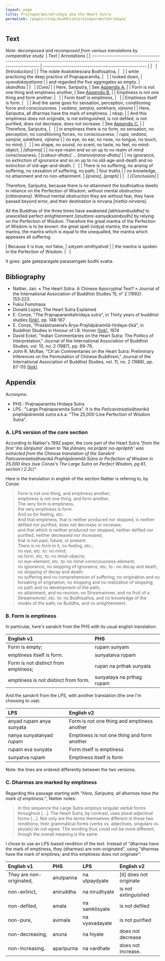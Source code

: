 ```yaml
---
layout: page
title: Prajnaparamirahridaya aka the Heart Sutra
permalink: /pages/study/buddhism/prajnaparamitahridaya/
---
```


## Text

_Note: decomposed and recomposed from various translations by comparative study._
| Text                                                                                                                               | Annotations                                           |
| :--------------------------------------------------------------------------------------------------------------------------------- | :---------------------------------------------------- |
| &nbsp;                                                                                                                             | _[Introduction]_                                      |
| The noble Avalokitesvara Bodhisattva,                                                                                              | &nbsp;                                                |
| while practicing the deep practice of Prajnaparamita,                                                                              | &nbsp;                                                |
| looked down,                                                                                                                       | _vyavalokayatisma_                                    |
| and regarded the five aggregates as empty.                                                                                         | _skandhas_                                            |
| &nbsp;                                                                                                                             | _[Core]_                                              |
| Here, Sariputra,                                                                                                                   | See [Appendix A.](#a-lps-version-of-the-core-section) |
| Form is not one thing and emptiness another,                                                                                       | See [Appendix B.](#b-form-is-emptiness)               |
| Emptiness is not one thing and form another.                                                                                       | &nbsp;                                                |
| Form itself is emptiness,                                                                                                          | &nbsp;                                                |
| Emptiness itself is form.                                                                                                          | &nbsp;                                                |
| And the same goes for sensation, perception, conditioning force and consciousness.                                                 | _vedana_, _samjna_, _sankhara_, _vijnana_             |
| Here, Sariputra, all dharmas have the mark of emptiness.                                                                           | nbsp;                                                 |
| And this emptiness does not originate, is not extinguished, is not defiled, is not purified, does not decrease, does not increase. | See [Appendix C.](#c-dharmas-are-marked-by-emptiness) |
| Therefore, Sariputra,                                                                                                              | &nbsp;                                                |
| in emptiness there is no form, no sensation, no perception, no conditioning forces, no consciousness;                              | _rupa_, _vedana_, _samjna_, _sankhara_, _vijnana_     |
| no eye, no ear, no nose, no tongue, no touch, no mind;                                                                             | &nbsp;                                                |
| no shape, no sound, no scent, no taste, no feel, no mind-object;                                                                   | _[dharma]_                                            |
| no eye-realm and so on up to no realm of mind consciousness;                                                                       | _[caksur-dhatu]_ ... _[manovijnana-dhatu]_            |
| no ignorance, no extinction of ignorance and so on up to no old-age-and-death and no extinction of old-age-and-death.              | &nbsp;                                                |
| There is no suffering, no arising of suffering, no cessation of suffering, no path;                                                | four truths                                           |
| no knowledge, no attainment and no non-attainment.                                                                                 | _[ijnana]_, _[prapti]_                                |
| &nbsp;                                                                                                                             | _[Conclusion]_                                        |


Therefore, Sariputra, because there is no attainment the bodhisattva dwells in reliance on the Perfection of Wisdom, without mental obstruction 
_[cittavarana]_. Without mental obstruction they are without fear, they have passed beyond error, and their destination is nirvana _[nistha-nirvana]_. 

All the Buddhas of the three times have awakened _[abhisambuddha]_ to unexcelled perfect enlightenment _[anuttara-samyaksambodhi]_ by relying on the Perfection of Wisdom. Therefore the great mantra of the Perfection of Wisdom is to be known: the great spell (vidya) mantra, the supreme mantra, the mantra which is equal to the unequalled, the mantra which appeases all suffering.

| Because it is true, not false, |  _satyam amithyatvat_ |
| the mantra is spoken in the Perfection of Wisdom. | &nbsp; |

It goes: gate gateparagate parasamgate bodhi svaha.


## Bibliography

- Nattier, Jan. « The Heart Sūtra: A Chinese Apocryphal Text? » Journal of the International Association of Buddhist Studies 15, nᵒ 2 (1992): 153‑223.
- Fukui Fumimasa
- Donald Lopez, The Heart Sutra Explained
- E. Conze, "The Prajnaparamitahridaya sutra", in Thirty years of buddhist studies \[[link](https://archive.org/details/x-buddhist-studies)\], pp. 148-167
- E. Conze, "Praśāstrasena’s Ārya-Prajñāpāramitā-Hṛdaya-ṭīkā", in Buddhist Studies in Honour of I.B. Horner \[[link](https://link.springer.com/chapter/10.1007/978-94-010-2242-2_7)\], 1974
- David Eckel, "Indian Commentaries on the Heart Sutra: The Politics of Interpretation," Journal of the International Association of Buddhist Studies, vol. 10, no. 2 (1987), pp. 69-79,
- John R. McRae, "Ch'an Commentaries on the Heart Sutra: Preliminary Inferences on the Permutation of Chinese Buddhism," Journal of the International Association of Buddhist Studies, vol. 11, no. 2 (1988), pp. 87-115 \[[link](http://www.chanreads.org/wp-content/uploads/2022/07/Chan-Commentaries-on-the-Heart-Sutra-Preliminary-Inferences-on-the-Permutation-of-Chinese-Buddhism-John-R.-McRae-chanreads.org_.pdf)\]


## Appendix

Acronyms:
- PHS : Prajnaparamita Hridaya Sutra
- LPS : "Large Prajnaparamita Sutra". It is the _Pañcaviṃśatisāhasrikā prajñāpāramitā sutra_ a.k.a. "The 25,000-Line Perfection 
of Wisdom Sutra".

### A. LPS version of the core section

According to Nattier's 1992 paper, the core part of the Heart Sutra _"from the first 'iha śāriputra' down to 'Na jñānam, na prāptir na-aprāptiḥ' was extracted from the Chinese translation of the Sanskrit Pañcaviṃśatisāhasrikā Prajñāpāramitā Sūtra or Perfection of Wisdom in 25,000 lines (see Conze's The Large Sutra on Perfect Wisdom, pg 61, section I 2.2c)_".

Here is the translation in english of the section Nattier is refering to, by Conze:

> Form is not one thing, and emptiness another;  
> emptiness is not one thing, and form another.  
> The very form is emptiness,  
> the very emptiness is form.  
> And so for feeling, etc.  
> And that emptiness, that is neither produced nor stopped, is neither defiled nor purified, does not decrease or increase;  
> and that which is neither produced nor stopped, neither defiled nor purified, neither decreased nor increased,  
> that is not past, future, or present.  
> There is no form in it, no feeling, etc.;  
> no eye, etc. to: no mind;  
> no form, etc, to: no mind-objects;  
> no eye-element, etc. to: no mind-consciousness-element;  
> no ignorance, no stopping of ignorance, etc. to : no decay and death, no stopping of decay and death;  
> no suffering and no comprehension of suffering; no origination and no forsaking of origination; no stopping and no realization of stopping; no path and no development of the path;  
> no attainment, and no reunion; no Streamwinner, and no fruit of a Streamwinner; etc. to: no Bodhisattva, and no knowledge of the modes of the path; no Buddha, and no enlightenment.

### B. Form is emptiness

In particular, here's sanskrit from the PHS with its usual english translation:

| English v1                           | PHS                       |
| :----------------------------------- | :------------------------ |
| Form is empty;                       | rupam sunyam              |
| emptiness itself is form.            | sunyataiva rupam          |
| Form is not distinct from emptiness; | rupan na prthak sunyata   |
| emptiness is not distinct from form. | sunyataya na prthag rupam |

And the sanskrit from the LPS, with another translation (the one I'm choosing to use).

| LPS                      | English v2                                  |
| :----------------------- | :------------------------------------------ |
| anyad rupam anya sunyata | Form is not one thing and emptiness another |
| nanya sunyatanyad rupam  | Emptiness is not one thing and form another |
| rupam eva sunyata        | Form itself is emptiness                    |
| sunyatva rupam           | Emptiness itself is form                    |

Note: the lines are ordered differently between the two versions.

### C. Dharmas are marked by emptiness

Regarding this passage starting with _"Here, Sariputra, all dharmas have the mark of emptiness."_,  Nattier notes:

> In this sequence the Large Sutra employs singular verbal forms throughout [...]. The Heart Sutra, by contrast, uses plural adjectival forms [...]. Not only are the terms themselves different in these two renditions; their grammatical forms (verbs vs. adjectives, singulars vs. plurals) do not agree. The wording thus could not be more different, though the overall meaning is the same.

I chose to use an LPS-based rendition of the text. Instead of "dharmas have the mark of emptiness, they (dharmas) are non-originated", using "dharmas have the mark of emptines; and this emptiness does not originate":

| English v1               | PHS        | LPS            | English v2              |
| :----------------------- | :--------- | :------------- | :---------------------- |
| They are non-originated, | anutpanna  | na utpaydyate  | [it] does not originate |
| non-extinct,             | aniruddha  | na nirudhyate  | is not extinguished     |
| non-defiled,             | amala      | na samklisyate | is not defiled          |
| non-pure,                | avimala    | na vyavadayate | is not purified         |
| non-decreasing,          | anuna      | na hiyate      | does not decrease       |
| non-increasing.          | aparipurna | na vardhate    | does not increase.      |
